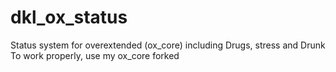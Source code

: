 # dkl_ox_status
Status system for overextended (ox_core) including Drugs, stress and Drunk
To work properly, use my ox_core forked
